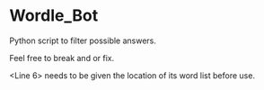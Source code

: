 # Wordle_Bot
Python script to filter possible answers.

Feel free to break and or fix.

<Line 6> needs to be given the location of its word list before use. 
